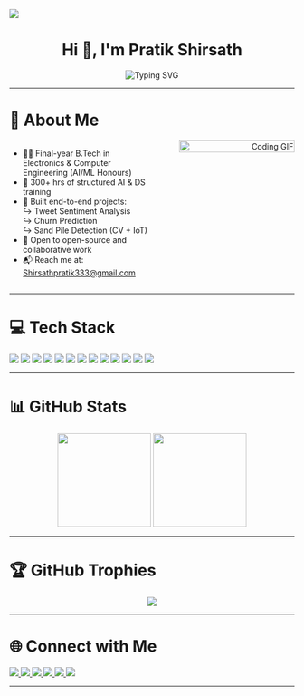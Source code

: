 [![](https://visitcount.itsvg.in/api?id=Pratt33&icon=5&color=4)](https://github.com/Pratt33)

<h1 align="center">Hi 👋, I'm Pratik Shirsath</h1>

<div align="center">
  <img src="https://readme-typing-svg.demolab.com?font=Fira+Code&size=22&pause=1000&color=1D8BF1&width=600&lines=%7B+Electronics+%26+Computer+Engineer+%7D;%7B+Aspiring+Data+Scientist+%7C+AI%2FML+Honours+%7D;%7B+ML+%7C+CV+%7C+NLP+%7C+GenAI+%7C+IoT+%7C+DS+%7D;%7B+Open+to+Collaboration+%26+Opportunities!+%7D" alt="Typing SVG" />
</div>

---

# 🚀 About Me

<div style="display: flex; flex-wrap: wrap; align-items: flex-start; justify-content: space-between;">

<div style="flex: 1; min-width: 250px">

- 👨‍🎓 Final-year B.Tech in Electronics & Computer Engineering (AI/ML Honours)  
- 🧠 300+ hrs of structured AI & DS training  
- 🔬 Built end-to-end projects:  
  ↪ Tweet Sentiment Analysis  
  ↪ Churn Prediction  
  ↪ Sand Pile Detection (CV + IoT)  
- 🤝 Open to open-source and collaborative work
- 📬 Reach me at: [Shirsathpratik333@gmail.com](mailto:Shirsathpratik333@gmail.com)

</div>

<div align="right" style="flex: 1; min-width: 250px;">
  <img src="https://media.giphy.com/media/qgQUggAC3Pfv687qPC/giphy.gif" width="90%" alt="Coding GIF"/>
</div>

</div>

---

# 💻 Tech Stack

<p align="left">
  <img src="https://img.shields.io/badge/Python-3776AB?style=for-the-badge&logo=python&logoColor=white"/>
  <img src="https://img.shields.io/badge/C++-00599C?style=for-the-badge&logo=c%2B%2B&logoColor=white"/>
  <img src="https://img.shields.io/badge/SQL-4479A1?style=for-the-badge&logo=sqlite&logoColor=white"/>
  <img src="https://img.shields.io/badge/Git-F05032?style=for-the-badge&logo=git&logoColor=white"/>
  <img src="https://img.shields.io/badge/GitHub-181717?style=for-the-badge&logo=github&logoColor=white"/>
  <img src="https://img.shields.io/badge/Pandas-150458?style=for-the-badge&logo=pandas&logoColor=white"/>
  <img src="https://img.shields.io/badge/Numpy-013243?style=for-the-badge&logo=numpy&logoColor=white"/>
  <img src="https://img.shields.io/badge/Scikit--Learn-F7931E?style=for-the-badge&logo=scikit-learn&logoColor=white"/>
  <img src="https://img.shields.io/badge/OpenCV-5C3EE8?style=for-the-badge&logo=opencv&logoColor=white"/>
  <img src="https://img.shields.io/badge/TensorFlow-FF6F00?style=for-the-badge&logo=tensorflow&logoColor=white"/>
  <img src="https://img.shields.io/badge/Flask-000000?style=for-the-badge&logo=flask&logoColor=white"/>
  <img src="https://img.shields.io/badge/AWS-232F3E?style=for-the-badge&logo=amazon-aws&logoColor=white"/>
  <img src="https://img.shields.io/badge/Streamlit-FF4B4B?style=for-the-badge&logo=streamlit&logoColor=white"/>
</p>

---

# 📊 GitHub Stats

<p align="center">
  <img src="https://github-readme-stats.vercel.app/api?username=Pratt33&show_icons=true&theme=radical" height="165"/>
  <img src="https://github-readme-stats.vercel.app/api/top-langs/?username=Pratt33&layout=compact&theme=radical" height="165"/>
</p>


---

# 🏆 GitHub Trophies
<p align="center">
  <img src="https://github-profile-trophy.vercel.app/?username=Pratt33&theme=dracula&no-frame=true&margin-w=4" />
</p>

---

# 🌐 Connect with Me

<p align="left">
  <a href="https://www.linkedin.com/in/pratik-shirsath-pratt/">
    <img src="https://img.shields.io/badge/LinkedIn-0A66C2?style=for-the-badge&logo=linkedin&logoColor=white" />
  </a>
  <a href="mailto:Shirsathpratik333@gmail.com">
    <img src="https://img.shields.io/badge/Gmail-D14836?style=for-the-badge&logo=gmail&logoColor=white" />
  </a>
  <a href="https://leetcode.com/u/Pratt_33/">
    <img src="https://img.shields.io/badge/LeetCode-FFA116?style=for-the-badge&logo=leetcode&logoColor=white" />
  </a>
  <a href="https://www.kaggle.com/pratikarvindshirsath">
    <img src="https://img.shields.io/badge/Kaggle-20BEFF?style=for-the-badge&logo=kaggle&logoColor=white" />
  </a>
  <a href="https://www.naukri.com/code360/profile/Pratt">
    <img src="https://img.shields.io/badge/Coding%20Ninjas-DD6620?style=for-the-badge&logo=code&logoColor=white" />
  </a>
  <a href="https://www.instagram.com/pratik_shirsath_13">
    <img src="https://img.shields.io/badge/Instagram-E4405F?style=for-the-badge&logo=instagram&logoColor=white" />
  </a>
</p>

---

